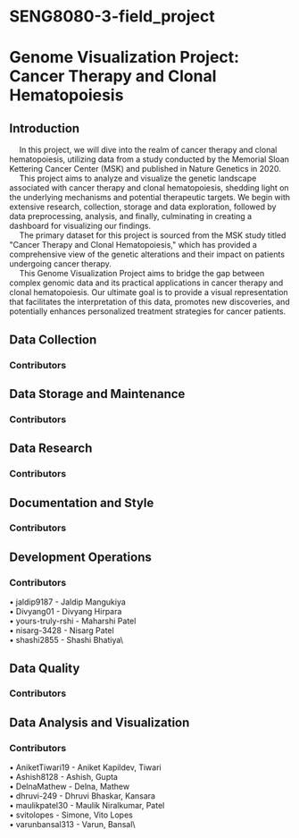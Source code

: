 # SENG8080-3-field_project 
# Genome Visualization Project: Cancer Therapy and Clonal Hematopoiesis	
## Introduction 
&emsp; In this project, we will dive into the realm of cancer therapy and clonal hematopoiesis, utilizing data from a study conducted by the Memorial Sloan Kettering Cancer Center (MSK) and published in Nature Genetics in 2020.\
&emsp; This project aims to analyze and visualize the genetic landscape associated with cancer therapy and clonal hematopoiesis, shedding light on the underlying mechanisms and potential therapeutic targets. We begin with extensive research, collection, storage and data exploration, followed by data preprocessing, analysis, and finally, culminating in creating a dashboard for visualizing our findings.\
&emsp; The primary dataset for this project is sourced from the MSK study titled "Cancer Therapy and Clonal Hematopoiesis," which has provided a comprehensive view of the genetic alterations and their impact on patients undergoing cancer therapy. \
&emsp; This Genome Visualization Project aims to bridge the gap between complex genomic data and its practical applications in cancer therapy and clonal hematopoiesis. Our ultimate goal is to provide a visual representation that facilitates the interpretation of this data, promotes new discoveries, and potentially enhances personalized treatment strategies for cancer patients.

## Data Collection
### Contributors

## Data Storage and Maintenance
### Contributors

## Data Research
### Contributors

## Documentation and Style
### Contributors

## Development Operations
### Contributors
•	jaldip9187 - Jaldip Mangukiya\
•	Divyang01 - Divyang Hirpara\
•	yours-truly-rshi - Maharshi Patel\
•	nisarg-3428 - Nisarg Patel\
•	shashi2855 - Shashi Bhatiya\

## Data Quality
### Contributors
## Data Analysis and Visualization
### Contributors
•	AniketTiwari19 - Aniket Kapildev, Tiwari\
•	Ashish8128 - Ashish, Gupta\
•	DelnaMathew - Delna, Mathew\
•	dhruvi-249 - Dhruvi Bhaskar, Kansara\
•	maulikpatel30 - Maulik Niralkumar, Patel\
•	svitolopes - Simone, Vito Lopes\
•	varunbansal313 - Varun, Bansal\



